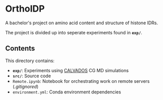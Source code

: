 # OrthoIDP
A bachelor's project on amino acid content and structure of histone IDRs.

The project is divided up into seperate experiments found in **`exp/`**.


## Contents
This directory contains:
- **`exp/`**: Experiments using [CALVADOS](https://doi.org/10.1073/pnas.2111696118) CG MD simulations
- **`src/`**: Source code
- `Remote.ipynb`: Notebook for orchestrating work on remote servers (*.gitignored*)
- `environment.yml`: Conda environment dependencies
